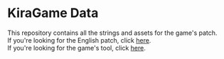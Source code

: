 # KiraGame Data
This repository contains all the strings and assets for the game's patch.  
If you're looking for the English patch, click [here](https://github.com/AGTTeam/KiraGameData/releases).  
If you're looking for the game's tool, click [here](https://github.com/AGTTeam/KiraGameTranslation).  
